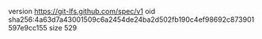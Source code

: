 version https://git-lfs.github.com/spec/v1
oid sha256:4a63d7a43001509c6a2454de24ba2d502fb190c4ef98692c873901597e9cc155
size 529
